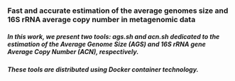 ### Fast and accurate estimation of the average genomes size and 16S rRNA average copy number in metagenomic data
##### In this work, we present two tools: ags.sh and acn.sh dedicated to the estimation of the Average Genome Size (AGS) and 16S rRNA gene Average Copy Number (ACN), respectively.  
##### These tools are distributed using Docker container technology. 

